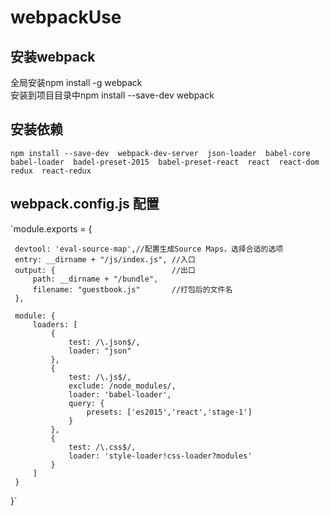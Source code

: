 # webpackUse
## 安装webpack  
全局安装npm install -g webpack  
安装到项目目录中npm install --save-dev webpack
## 安装依赖
`npm install --save-dev 
webpack-dev-server 
json-loader 
babel-core 
babel-loader 
badel-preset-2015 
babel-preset-react 
react 
react-dom 
redux 
react-redux`
## webpack.config.js 配置
`module.exports = {

     devtool: 'eval-source-map',//配置生成Source Maps，选择合适的选项
     entry: __dirname + "/js/index.js", //入口
     output: {                          //出口
         path: __dirname + "/bundle",
         filename: "guestbook.js"       //打包后的文件名
     },
 
     module: {
         loaders: [
             {
                 test: /\.json$/,
                 loader: "json"
             },
             {
                 test: /\.js$/,
                 exclude: /node_modules/,
                 loader: 'babel-loader',
                 query: {
                     presets: ['es2015','react','stage-1']
                 }
             },
             {
                 test: /\.css$/,
                 loader: 'style-loader!css-loader?modules'
             }
         ]
     }
 }`
